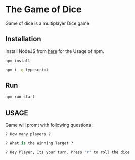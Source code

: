 # The Game of Dice

Game of dice is a multiplayer Dice game

## Installation

Install NodeJS from [here](https://nodejs.org/en/) for the Usage of npm.

```bash
npm install
```

```bash
npm i -g typescript
```

## Run

```bash
npm run start
```

## USAGE

Game will promt with following questions :

```python
? How many players ?

? What is the Winning Target ?

? Hey Player, Its your turn. Press 'r' to roll the dice

```

